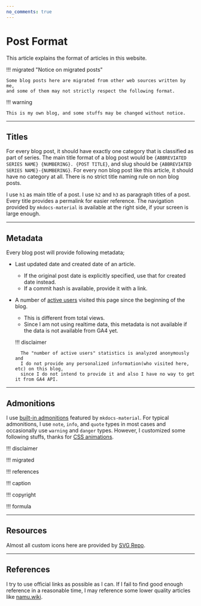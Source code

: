 ```yaml
---
no_comments: true
---
```


# Post Format

This article explains the format of articles in this website.

!!! migrated "Notice on migrated posts"

    Some blog posts here are migrated from other web sources written by me,
    and some of them may not strictly respect the following format.

!!! warning

    This is my own blog, and some stuffs may be changed without notice.

---

## Titles

For every blog post, it should have exactly one category that is classified as part of series.
The main title format of a blog post would be `{ABBREVIATED SERIES NAME} {NUMBERING}. {POST TITLE}`, and slug should be `{ABBREVIATED SERIES NAME}-{NUMBERING}`.
For every non blog post like this article, it should have no category at all. There is no strict title naming rule on non blog posts.

I use `h1` as main title of a post.
I use `h2` and `h3` as paragraph titles of a post.
Every title provides a permalink for easier reference.
The navigation provided by `mkdocs-material` is available at the right side, if your screen is large enough.

---

## Metadata

Every blog post will provide following metadata;

- Last updated date and created date of an article.
    - If the original post date is explicitly specified, use that for created date instead.
    - If a commit hash is available, provide it with a link.
- A number of [active users](https://support.google.com/analytics/answer/12253918?hl=en#:~:text=is%20populated%20automatically.-,Active%20users,engagement_time_msec%20parameter%20from%20a%20website) visited this page since the beginning of the blog.
    - This is different from total views.
    - Since I am not using realtime data, this metadata is not available if the data is not available from GA4 yet.

    !!! disclaimer

        The "number of active users" statistics is analyzed anonymously and
        I do not provide any personalized information(who visited here, etc) on this blog,
        since I do not intend to provide it and also I have no way to get it from GA4 API.

---

## Admonitions

I use [built-in admonitions](https://squidfunk.github.io/mkdocs-material/reference/admonitions/?h=admon#supported-types) featured by `mkdocs-material`.
For typical admonitions, I use `note`, `info`, and `quote` types in most cases
and occasionally use `warning` and `danger` types.
However, I customized some following stuffs, thanks for [CSS animations](https://developer.mozilla.org/en-US/docs/Web/CSS/CSS_animations/Using_CSS_animations).

!!! disclaimer

!!! migrated

!!! references

!!! caption

!!! copyright

!!! formula

---

## Resources

Almost all custom icons here are provided by [SVG Repo](https://www.svgrepo.com/).

---

## References

I try to use official links as possible as I can.
If I fail to find good enough reference in a reasonable time,
I may reference some lower quality articles like [namu.wiki](https://namu.wiki).
